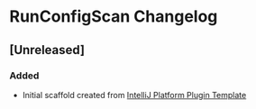 <!-- Keep a Changelog guide -> https://keepachangelog.com -->

# RunConfigScan Changelog

## [Unreleased]
### Added
- Initial scaffold created from [IntelliJ Platform Plugin Template](https://github.com/JetBrains/intellij-platform-plugin-template)
